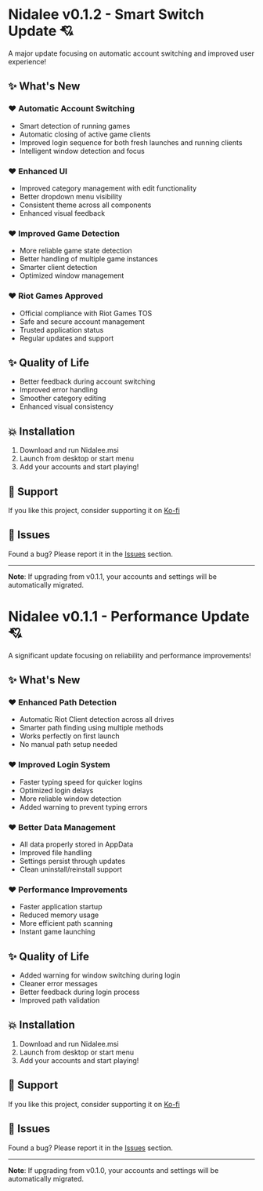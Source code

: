 # Nidalee v0.1.2 - Smart Switch Update 💘

A major update focusing on automatic account switching and improved user experience!

## ✨ What's New

### ❤️ Automatic Account Switching

- Smart detection of running games
- Automatic closing of active game clients
- Improved login sequence for both fresh launches and running clients
- Intelligent window detection and focus

### ❤️ Enhanced UI

- Improved category management with edit functionality
- Better dropdown menu visibility
- Consistent theme across all components
- Enhanced visual feedback

### ❤️ Improved Game Detection

- More reliable game state detection
- Better handling of multiple game instances
- Smarter client detection
- Optimized window management

### ❤️ Riot Games Approved

- Official compliance with Riot Games TOS
- Safe and secure account management
- Trusted application status
- Regular updates and support

## ✨ Quality of Life

- Better feedback during account switching
- Improved error handling
- Smoother category editing
- Enhanced visual consistency

## 💥 Installation

1. Download and run Nidalee.msi
2. Launch from desktop or start menu
3. Add your accounts and start playing!

## 💖 Support

If you like this project, consider supporting it on [Ko-fi](https://ko-fi.com/uoucat)

## 💯 Issues

Found a bug? Please report it in the [Issues](https://github.com/dancer/nidalee/issues) section.

---

**Note**: If upgrading from v0.1.1, your accounts and settings will be automatically migrated.

# Nidalee v0.1.1 - Performance Update 💘

A significant update focusing on reliability and performance improvements!

## ✨ What's New

### ❤️ Enhanced Path Detection

- Automatic Riot Client detection across all drives
- Smarter path finding using multiple methods
- Works perfectly on first launch
- No manual path setup needed

### ❤️ Improved Login System

- Faster typing speed for quicker logins
- Optimized login delays
- More reliable window detection
- Added warning to prevent typing errors

### ❤️ Better Data Management

- All data properly stored in AppData
- Improved file handling
- Settings persist through updates
- Clean uninstall/reinstall support

### ❤️ Performance Improvements

- Faster application startup
- Reduced memory usage
- More efficient path scanning
- Instant game launching

## ✨ Quality of Life

- Added warning for window switching during login
- Cleaner error messages
- Better feedback during login process
- Improved path validation

## 💥 Installation

1. Download and run Nidalee.msi
2. Launch from desktop or start menu
3. Add your accounts and start playing!

## 💖 Support

If you like this project, consider supporting it on [Ko-fi](https://ko-fi.com/uoucat)

## 💯 Issues

Found a bug? Please report it in the [Issues](https://github.com/dancer/nidalee/issues) section.

---

**Note**: If upgrading from v0.1.0, your accounts and settings will be automatically migrated.
